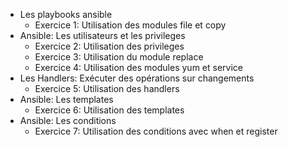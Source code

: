 
- Les playbooks ansible
  - Exercice 1: Utilisation des modules file et copy
- Ansible: Les utilisateurs et les privileges
  - Exercice 2: Utilisation des privileges
  - Exercice 3: Utilisation du module replace
  - Exercice 4: Utilisation des modules yum et service
- Les Handlers: Exécuter des opérations sur changements
  - Exercice 5: Utilisation des handlers
- Ansible: Les templates
  - Exercice 6: Utilisation des templates
- Ansible: Les conditions
  - Exercice 7: Utilisation des conditions avec when et register
